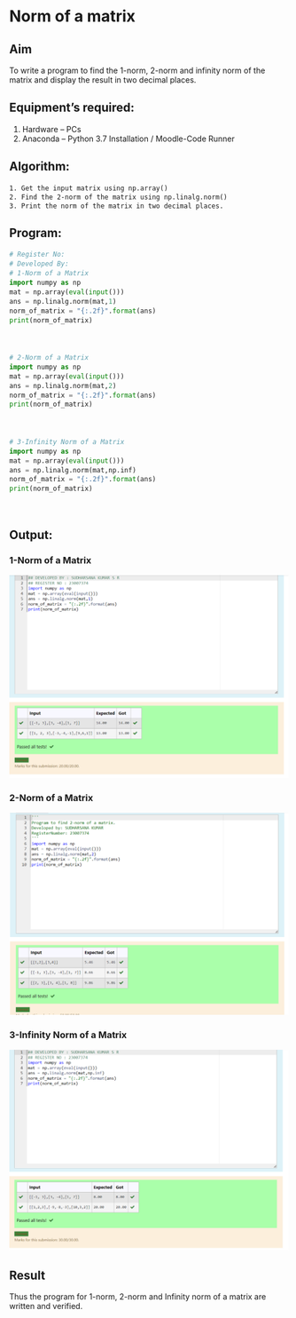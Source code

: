 # Norm of a matrix
## Aim
To write a program to find the 1-norm, 2-norm and infinity norm of the matrix and display the result in two decimal places.
## Equipment’s required:
1.	Hardware – PCs
2.	Anaconda – Python 3.7 Installation / Moodle-Code Runner
## Algorithm:
	1. Get the input matrix using np.array()   
    2. Find the 2-norm of the matrix using np.linalg.norm()
	3. Print the norm of the matrix in two decimal places.
## Program:
```Python
# Register No:
# Developed By:
# 1-Norm of a Matrix
import numpy as np
mat = np.array(eval(input()))
ans = np.linalg.norm(mat,1)
norm_of_matrix = "{:.2f}".format(ans)
print(norm_of_matrix)



# 2-Norm of a Matrix
import numpy as np
mat = np.array(eval(input()))
ans = np.linalg.norm(mat,2)
norm_of_matrix = "{:.2f}".format(ans)
print(norm_of_matrix)



# 3-Infinity Norm of a Matrix
import numpy as np
mat = np.array(eval(input()))
ans = np.linalg.norm(mat,np.inf)
norm_of_matrix = "{:.2f}".format(ans)
print(norm_of_matrix)




```
## Output:
### 1-Norm of a Matrix
![image](https://raw.githubusercontent.com/sudharsanakumar18/Norm-of-a-matrix/main/maths%20for%20ai%207a.png)

### 2-Norm of a Matrix
![image](https://raw.githubusercontent.com/sudharsanakumar18/Norm-of-a-matrix/main/maths%20for%20ai%207b.png)


### 3-Infinity Norm of a Matrix
![image](https://raw.githubusercontent.com/sudharsanakumar18/Norm-of-a-matrix/main/maths%20for%20ai%207c.png)

## Result
Thus the program for 1-norm, 2-norm and Infinity norm of a matrix are written and verified.

